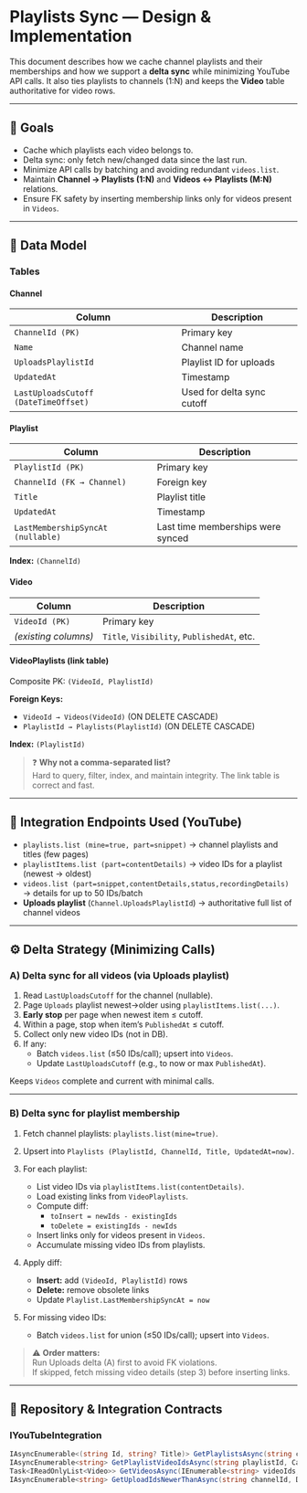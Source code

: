 # Playlists Sync — Design & Implementation

This document describes how we cache channel playlists and their memberships and how we support a **delta sync** while
minimizing YouTube API calls. It also ties playlists to channels (1:N) and keeps the **Video** table authoritative for
video rows.

---

## 🎯 Goals

- Cache which playlists each video belongs to.
- Delta sync: only fetch new/changed data since the last run.
- Minimize API calls by batching and avoiding redundant `videos.list`.
- Maintain **Channel → Playlists (1:N)** and **Videos ↔ Playlists (M:N)** relations.
- Ensure FK safety by inserting membership links only for videos present in `Videos`.

---

## 🧩 Data Model

### Tables

#### Channel

| Column                               | Description                |
|--------------------------------------|----------------------------|
| `ChannelId (PK)`                     | Primary key                |
| `Name`                               | Channel name               |
| `UploadsPlaylistId`                  | Playlist ID for uploads    |
| `UpdatedAt`                          | Timestamp                  |
| `LastUploadsCutoff (DateTimeOffset)` | Used for delta sync cutoff |

#### Playlist

| Column                            | Description                       |
|-----------------------------------|-----------------------------------|
| `PlaylistId (PK)`                 | Primary key                       |
| `ChannelId (FK → Channel)`        | Foreign key                       |
| `Title`                           | Playlist title                    |
| `UpdatedAt`                       | Timestamp                         |
| `LastMembershipSyncAt (nullable)` | Last time memberships were synced |

**Index:** `(ChannelId)`

#### Video

| Column               | Description                                |
|----------------------|--------------------------------------------|
| `VideoId (PK)`       | Primary key                                |
| *(existing columns)* | `Title`, `Visibility`, `PublishedAt`, etc. |

#### VideoPlaylists (link table)

Composite PK: `(VideoId, PlaylistId)`

**Foreign Keys:**

- `VideoId → Videos(VideoId)` (ON DELETE CASCADE)
- `PlaylistId → Playlists(PlaylistId)` (ON DELETE CASCADE)

**Index:** `(PlaylistId)`


> ❓ **Why not a comma-separated list?**  
> Hard to query, filter, index, and maintain integrity. The link table is correct and fast.

---

## 🔌 Integration Endpoints Used (YouTube)

- `playlists.list (mine=true, part=snippet)` → channel playlists and titles (few pages)
- `playlistItems.list (part=contentDetails)` → video IDs for a playlist (newest → oldest)
- `videos.list (part=snippet,contentDetails,status,recordingDetails)` → details for up to 50 IDs/batch
- **Uploads playlist** (`Channel.UploadsPlaylistId`) → authoritative full list of channel videos

---

## ⚙️ Delta Strategy (Minimizing Calls)

### A) Delta sync for all videos (via Uploads playlist)

1. Read `LastUploadsCutoff` for the channel (nullable).
2. Page `Uploads` playlist newest→older using `playlistItems.list(...)`.
3. **Early stop** per page when newest item ≤ cutoff.
4. Within a page, stop when item’s `PublishedAt` ≤ cutoff.
5. Collect only new video IDs (not in DB).
6. If any:
    - Batch `videos.list` (≤50 IDs/call); upsert into `Videos`.
    - Update `LastUploadsCutoff` (e.g., to now or max `PublishedAt`).

Keeps `Videos` complete and current with minimal calls.

---

### B) Delta sync for playlist membership

1. Fetch channel playlists: `playlists.list(mine=true)`.
2. Upsert into `Playlists (PlaylistId, ChannelId, Title, UpdatedAt=now)`.
3. For each playlist:
    - List video IDs via `playlistItems.list(contentDetails)`.
    - Load existing links from `VideoPlaylists`.
    - Compute diff:
        - `toInsert = newIds - existingIds`
        - `toDelete = existingIds - newIds`
    - Insert links only for videos present in `Videos`.
    - Accumulate missing video IDs from playlists.

4. Apply diff:
    - **Insert:** add `(VideoId, PlaylistId)` rows
    - **Delete:** remove obsolete links
    - Update `Playlist.LastMembershipSyncAt = now`

5. For missing video IDs:
    - Batch `videos.list` for union (≤50 IDs/call); upsert into `Videos`.

> ⚠️ **Order matters:**  
> Run Uploads delta (A) first to avoid FK violations.  
> If skipped, fetch missing video details (step 3) before inserting links.

---

## 🧱 Repository & Integration Contracts

### IYouTubeIntegration

```csharp
IAsyncEnumerable<(string Id, string? Title)> GetPlaylistsAsync(string channelId, CancellationToken ct);
IAsyncEnumerable<string> GetPlaylistVideoIdsAsync(string playlistId, CancellationToken ct);
Task<IReadOnlyList<Video>> GetVideosAsync(IEnumerable<string> videoIds, CancellationToken ct);
IAsyncEnumerable<string> GetUploadIdsNewerThanAsync(string channelId, DateTimeOffset? cutoff, CancellationToken ct);
